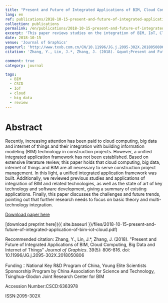 ```yaml
---
title: "Present and Future of Integrated Applications of BIM, Cloud Computing, Big Data and Internet of Things"
lang: en
ref: publications/2018-10-15-present-and-future-of-integrated-application-of-bim-iot-cloud
collection: publications
permalink: /en/publications/2018-10-15-present-and-future-of-integrated-application-of-bim-iot-cloud
excerpt: 'This paper reviews studies on the integration of BIM, IoT, Cloud Computing, and future trends and challenges are summarized'
date: 2018-10-15
venue: 'Journal of Graphics'
paperurl: 'http://www.txxb.com.cn/CN/10.11996/JG.j.2095-302X.2018050806'
citation: 'Zhang, Y., Lin, J.*, Zhang, J. (2018). &quot;Present and Future of Integrated Applications of BIM, Cloud Computing, Big Data and Internet of Things&quot; <i>Journal of Graphics</i>. 39(5): 806-816. doi: 10.11996/JG.j.2095-302X.2018050806'

comment: true
category: journal

tags: 
  - BIM
  - CSCD
  - IoT
  - cloud
  - big data
  - review
---
```



Abstract
====

Recently, increasing attention has been paid to cloud computing, big data and internet of things and their integration with building information modeling (BIM) technology in construction projects. However, a unified integrated application framework has not been established. Based on extensive literature review, this paper holds that cloud computing,  big data, internet of things and BIM are all necessary to serve construction project management. In this light, a unified integrated application framework was built. Additionally, we reviewed previous studies and applications of integration of BIM and related technologies, as well as the state of art of key technology and software development, giving a summary of existing applications. Finally, this paper discusses the challenges and future trends,  pointing out that further research needs to focus on basic theory and multi-technology integration.  

[Download paper here](http://www.txxb.com.cn/CN/10.11996/JG.j.2095-302X.2018050806)

[download preprint here]({{ site.baseurl }}/files/2018-10-15-present-and-future-of-integrated-application-of-bim-iot-cloud.pdf)

Recommended citation: Zhang, Y., Lin, J.*, Zhang, J. (2018). &quot;Present and Future of Integrated Applications of BIM, Cloud Computing, Big Data and Internet of Things&quot; <i>Journal of Graphics</i>. 39(5): 806-816. doi: 10.11996/JG.j.2095-302X.2018050806

Funding：National Key R&D Program of China, Young Elite Scientists Sponsorship Program by China Association for Science and Technology, Tsinghua-Glodon Joint Research Center for BIM

Accession Number:CSCD:6363978

ISSN:2095-302X